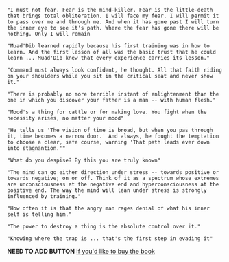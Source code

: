 

    "I must not fear. Fear is the mind-killer. Fear is the little-death that brings total obliteration. I will face my fear. I will permit it to pass over me and through me. And when it has gone past I will turn the inner eye to see it's path. Where the fear has gone there will be nothing. Only I will remain

    "Muad'Dib learned rapidly because his first training was in how to learn. And the first lesson of all was the basic trust that he could learn ... Muad'Dib knew that every experience carries its lesson."

    "Command must always look confident, he thought. All that faith riding on your shoulders while you sit in the critical seat and never show it."

    "There is probably no more terrible instant of enlightenment than the one in which you discover your father is a man -- with human flesh."

    "Mood's a thing for cattle or for making love. You fight when the necessity arises, no matter your mood"

    "He tells us 'The vision of time is broad, but when you pas through it, time becomes a narrow door.' And always, he fought the temptation to choose a clear, safe course, warning 'That path leads ever down into stagnantion.'"

    "What do you despise? By this you are truly known"

    "The mind can go either direction under stress -- towards positive or towards negative; on or off. Think of it as a spectrum whose extremes are unconsciousness at the negative end and hyperconsciousness at the positive end. The way the mind will lean under stress is strongly influenced by training."

    "How often it is that the angry man rages denial of what his inner self is telling him."

    "The power to destroy a thing is the absolute control over it."

    "Knowing where the trap is ... that's the first step in evading it"

**NEED TO ADD BUTTON**
[If you'd like to buy the book](https://www.thriftbooks.com/w/dune-by-frank-herbert/250853/)
